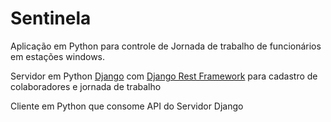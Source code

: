 # Sentinela
Aplicação em Python para controle de Jornada de trabalho de funcionários em estações windows.

Servidor em Python [Django](https://www.djangoproject.com/) com [Django Rest Framework](https://www.django-rest-framework.org/) para cadastro de colaboradores e jornada de trabalho

Cliente em Python que consome API do Servidor Django
